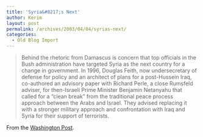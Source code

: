 ```yaml
---
title: 'Syria&#8217;s Next'
author: Kerim
layout: post
permalink: /archives/2003/04/04/syrias-next/
categories:
  - Old Blog Import
---
```


>   Behind the rhetoric from Damascus is concern that top officials in the Bush administration have targeted Syria as the next country for a change in government. In 1996, Douglas Feith, now undersecretary of defense for policy and an architect of plans for a post-Hussein Iraq, co-authored an advisory paper with Richard Perle, a close Rumsfeld adviser, for then-Israeli Prime Minister Benjamin Netanyahu that called for a &#8220;clean break&#8221; from the traditional peace process approach between the Arabs and Israel. They advised replacing it with a stronger military approach and confrontation with Iraq and Syria for their support of terrorists.


From the <a href="http://www.washingtonpost.com/wp-dyn/articles/A24075-2003Apr3.html" onclick="_gaq.push(['_trackEvent', 'outbound-article', 'http://www.washingtonpost.com/wp-dyn/articles/A24075-2003Apr3.html', 'Washington Post']);" >Washington Post</a>.

